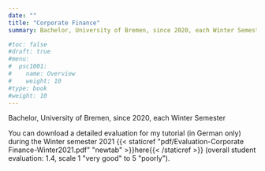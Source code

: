 ```yaml
---
date: ""
title: "Corporate Finance"
summary: Bachelor, University of Bremen, since 2020, each Winter Semester

#toc: false
#draft: true
#menu:
#  psc1001:
#    name: Overview
#    weight: 10
#type: book
#weight: 10
---
```


Bachelor, University of Bremen, since 2020, each Winter Semester

You can download a detailed evaluation for my tutorial (in German only) during the Winter semester 2021 {{< staticref "pdf/Evaluation-Corporate Finance-Winter2021.pdf" "newtab" >}}here{{< /staticref >}} (overall student evaluation: 1.4, scale 1 "very good" to 5 "poorly"). 
